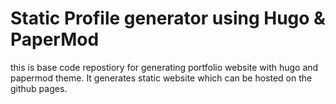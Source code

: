 # Static Profile generator using Hugo & PaperMod

this is base code repostiory for generating portfolio website with hugo and papermod theme.
It generates static website which can be hosted on the github pages.